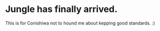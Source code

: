 # Jungle has finally arrived.
This is for Conishiwa not to hound me about kepping good standards. :) 
